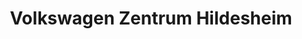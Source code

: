 ---
title: "Volkswagen Zentrum Hildesheim"
url: /hildesheim/volkswagen-zentrum-hildesheim/
shop: Autohaus
---